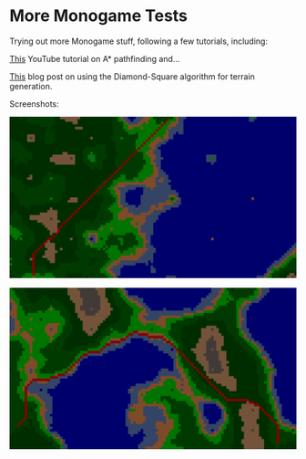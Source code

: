 # More Monogame Tests
Trying out more Monogame stuff, following a few tutorials, including:

[This](https://www.youtube.com/playlist?list=PLFt_AvWsXl0cq5Umv3pMC9SPnKjfp9eGW) YouTube tutorial on A* pathfinding and...

[This](https://javagamexyz.blogspot.co.uk/2013/03/terrain-generation.html) blog post on using the Diamond-Square algorithm for terrain generation.

Screenshots:


![Screenshot 1](/img/screenshot1.png?raw=true "")


![Screenshot 2](/img/screenshot2.png?raw=true "")
